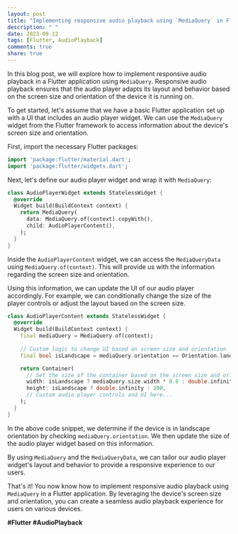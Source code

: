 ```yaml
---
layout: post
title: "Implementing responsive audio playback using `MediaQuery` in Flutter"
description: " "
date: 2023-09-22
tags: [Flutter, AudioPlayback]
comments: true
share: true
---
```


In this blog post, we will explore how to implement responsive audio playback in a Flutter application using `MediaQuery`. Responsive audio playback ensures that the audio player adapts its layout and behavior based on the screen size and orientation of the device it is running on.

To get started, let's assume that we have a basic Flutter application set up with a UI that includes an audio player widget. We can use the `MediaQuery` widget from the Flutter framework to access information about the device's screen size and orientation.

First, import the necessary Flutter packages:
```dart
import 'package:flutter/material.dart';
import 'package:flutter/widgets.dart';
```

Next, let's define our audio player widget and wrap it with `MediaQuery`:
```dart
class AudioPlayerWidget extends StatelessWidget {
  @override
  Widget build(BuildContext context) {
    return MediaQuery(
      data: MediaQuery.of(context).copyWith(),
      child: AudioPlayerContent(),
    );
  }
}
```

Inside the `AudioPlayerContent` widget, we can access the `MediaQueryData` using `MediaQuery.of(context)`. This will provide us with the information regarding the screen size and orientation.

Using this information, we can update the UI of our audio player accordingly. For example, we can conditionally change the size of the player controls or adjust the layout based on the screen size.

```dart
class AudioPlayerContent extends StatelessWidget {
  @override
  Widget build(BuildContext context) {
    final mediaQuery = MediaQuery.of(context);
    
    // Custom logic to change UI based on screen size and orientation
    final bool isLandscape = mediaQuery.orientation == Orientation.landscape;

    return Container(
      // Set the size of the container based on the screen size and orientation
      width: isLandscape ? mediaQuery.size.width * 0.6 : double.infinity,
      height: isLandscape ? double.infinity : 200,
      // Custom audio player controls and UI here...
    );
  }
}
```

In the above code snippet, we determine if the device is in landscape orientation by checking `mediaQuery.orientation`. We then update the size of the audio player widget based on this information.

By using `MediaQuery` and the `MediaQueryData`, we can tailor our audio player widget's layout and behavior to provide a responsive experience to our users.

That's it! You now know how to implement responsive audio playback using `MediaQuery` in a Flutter application. By leveraging the device's screen size and orientation, you can create a seamless audio playback experience for users on various devices.

**#Flutter #AudioPlayback**